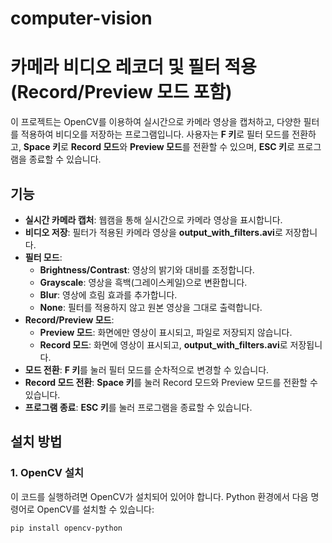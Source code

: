# computer-vision
# 카메라 비디오 레코더 및 필터 적용 (Record/Preview 모드 포함)

이 프로젝트는 OpenCV를 이용하여 실시간으로 카메라 영상을 캡처하고, 다양한 필터를 적용하여 비디오를 저장하는 프로그램입니다. 사용자는 **F 키**로 필터 모드를 전환하고, **Space 키**로 **Record 모드**와 **Preview 모드**를 전환할 수 있으며, **ESC 키**로 프로그램을 종료할 수 있습니다.

## 기능
- **실시간 카메라 캡처**: 웹캠을 통해 실시간으로 카메라 영상을 표시합니다.
- **비디오 저장**: 필터가 적용된 카메라 영상을 **output_with_filters.avi**로 저장합니다.
- **필터 모드**:
  - **Brightness/Contrast**: 영상의 밝기와 대비를 조정합니다.
  - **Grayscale**: 영상을 흑백(그레이스케일)으로 변환합니다.
  - **Blur**: 영상에 흐림 효과를 추가합니다.
  - **None**: 필터를 적용하지 않고 원본 영상을 그대로 출력합니다.
- **Record/Preview 모드**:
  - **Preview 모드**: 화면에만 영상이 표시되고, 파일로 저장되지 않습니다.
  - **Record 모드**: 화면에 영상이 표시되고, **output_with_filters.avi**로 저장됩니다.
- **모드 전환**: **F 키**를 눌러 필터 모드를 순차적으로 변경할 수 있습니다.
- **Record 모드 전환**: **Space 키**를 눌러 Record 모드와 Preview 모드를 전환할 수 있습니다.
- **프로그램 종료**: **ESC 키**를 눌러 프로그램을 종료할 수 있습니다.

## 설치 방법

### 1. OpenCV 설치
이 코드를 실행하려면 OpenCV가 설치되어 있어야 합니다. Python 환경에서 다음 명령어로 OpenCV를 설치할 수 있습니다:

```bash
pip install opencv-python
